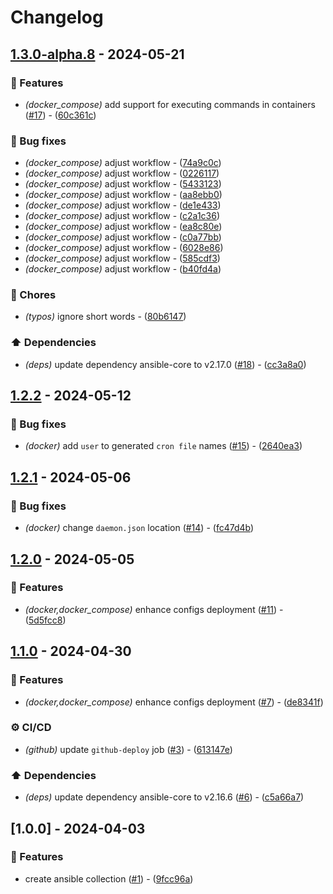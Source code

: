 # Changelog

## [1.3.0-alpha.8](https://github.com/DeadNews/ansible-collection-util/compare/v1.2.2...v1.3.0-alpha.8) - 2024-05-21

### 🚀 Features

- _(docker_compose)_ add support for executing commands in containers ([#17](https://github.com/DeadNews/ansible-collection-util/issues/17)) - ([60c361c](https://github.com/DeadNews/ansible-collection-util/commit/60c361ca3a29730cb835068b2e022faf7191768a))

### 🐛 Bug fixes

- _(docker_compose)_ adjust workflow - ([74a9c0c](https://github.com/DeadNews/ansible-collection-util/commit/74a9c0c8c022c8c41d1c83bf4b3b78fedb64a31a))
- _(docker_compose)_ adjust workflow - ([0226117](https://github.com/DeadNews/ansible-collection-util/commit/0226117a54f6f0e58cb87f7b58558f1e570cc4f5))
- _(docker_compose)_ adjust workflow - ([5433123](https://github.com/DeadNews/ansible-collection-util/commit/54331233084439baf131583883fc474f01e1bbc6))
- _(docker_compose)_ adjust workflow - ([aa8ebb0](https://github.com/DeadNews/ansible-collection-util/commit/aa8ebb078f2e2ad90e28832cf83c3e400128b71b))
- _(docker_compose)_ adjust workflow - ([de1e433](https://github.com/DeadNews/ansible-collection-util/commit/de1e433bc18aaa8370554979270baad5ce151ec7))
- _(docker_compose)_ adjust workflow - ([c2a1c36](https://github.com/DeadNews/ansible-collection-util/commit/c2a1c363b8d255b467072bef265aee32953e7590))
- _(docker_compose)_ adjust workflow - ([ea8c80e](https://github.com/DeadNews/ansible-collection-util/commit/ea8c80eb5f716769001f92092d1ed328da2478d5))
- _(docker_compose)_ adjust workflow - ([c0a77bb](https://github.com/DeadNews/ansible-collection-util/commit/c0a77bb57488d6dd968aa6561846b13bfebdaa6b))
- _(docker_compose)_ adjust workflow - ([6028e86](https://github.com/DeadNews/ansible-collection-util/commit/6028e86a90b5b3aef1fec17bb00d3e81d9477854))
- _(docker_compose)_ adjust workflow - ([585cdf3](https://github.com/DeadNews/ansible-collection-util/commit/585cdf36a406f509ac83878f5a9610848e37aa79))
- _(docker_compose)_ adjust workflow - ([b40fd4a](https://github.com/DeadNews/ansible-collection-util/commit/b40fd4a5000c0330cf3af1bdc67af2cb115179fa))

### 🧹 Chores

- _(typos)_ ignore short words - ([80b6147](https://github.com/DeadNews/ansible-collection-util/commit/80b61475056101eeb80a310d5b5bb7d54d049015))

### ⬆️ Dependencies

- _(deps)_ update dependency ansible-core to v2.17.0 ([#18](https://github.com/DeadNews/ansible-collection-util/issues/18)) - ([cc3a8a0](https://github.com/DeadNews/ansible-collection-util/commit/cc3a8a0586f3ad97780b489ee467c4dc4289d150))

## [1.2.2](https://github.com/DeadNews/ansible-collection-util/compare/v1.2.1...v1.2.2) - 2024-05-12

### 🐛 Bug fixes

- _(docker)_ add `user` to generated `cron file` names ([#15](https://github.com/DeadNews/ansible-collection-util/issues/15)) - ([2640ea3](https://github.com/DeadNews/ansible-collection-util/commit/2640ea344a067cf061dd28978cae2ab00fc04dac))

## [1.2.1](https://github.com/DeadNews/ansible-collection-util/compare/v1.2.0...v1.2.1) - 2024-05-06

### 🐛 Bug fixes

- _(docker)_ change `daemon.json` location ([#14](https://github.com/DeadNews/ansible-collection-util/issues/14)) - ([fc47d4b](https://github.com/DeadNews/ansible-collection-util/commit/fc47d4b6775fcf7ef9382f76cf2f098d01293da1))

## [1.2.0](https://github.com/DeadNews/ansible-collection-util/compare/v1.1.0...v1.2.0) - 2024-05-05

### 🚀 Features

- _(docker,docker_compose)_ enhance configs deployment ([#11](https://github.com/DeadNews/ansible-collection-util/issues/11)) - ([5d5fcc8](https://github.com/DeadNews/ansible-collection-util/commit/5d5fcc8ce3705420ae64f415f8cd46d63eb5d938))

## [1.1.0](https://github.com/DeadNews/ansible-collection-util/compare/v1.0.0...v1.1.0) - 2024-04-30

### 🚀 Features

- _(docker,docker_compose)_ enhance configs deployment ([#7](https://github.com/DeadNews/ansible-collection-util/issues/7)) - ([de8341f](https://github.com/DeadNews/ansible-collection-util/commit/de8341fcd1b568ffb2f394ff18fe40427a50949b))

### ⚙️ CI/CD

- _(github)_ update `github-deploy` job ([#3](https://github.com/DeadNews/ansible-collection-util/issues/3)) - ([613147e](https://github.com/DeadNews/ansible-collection-util/commit/613147ebf8ebdef25a5fc73d8fe96e7cf0f6ae06))

### ⬆️ Dependencies

- _(deps)_ update dependency ansible-core to v2.16.6 ([#6](https://github.com/DeadNews/ansible-collection-util/issues/6)) - ([c5a66a7](https://github.com/DeadNews/ansible-collection-util/commit/c5a66a7a48407ba844a7a1ae80ed0abb6cef2069))

## [1.0.0] - 2024-04-03

### 🚀 Features

- create ansible collection ([#1](https://github.com/DeadNews/ansible-collection-util/issues/1)) - ([9fcc96a](https://github.com/DeadNews/ansible-collection-util/commit/9fcc96a276deabfd1b7987ed3aa1224c02a74ee5))

<!-- generated by git-cliff -->
